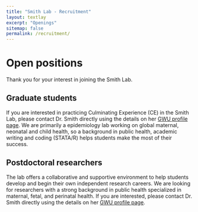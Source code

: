 ```yaml
---
title: "Smith Lab - Recruitment"
layout: textlay
excerpt: "Openings"
sitemap: false
permalink: /recruitment/
---
```


# Open positions

Thank you for your interest in joining the Smith Lab.

## Graduate students

If you are interested in practicing Culminating Experience (CE) in the Smith Lab, please contact Dr. Smith directly using the details on her [GWU profile page](https://publichealth.gwu.edu/departments/global-health-exercise-and-nutrition-sciences/emily-smith). We are primarily a epidemiology lab working on global maternal, neonatal and child health, so a background in public health, academic writing and coding (STATA/R) helps students make the most of their success.


## Postdoctoral researchers

The lab offers a collaborative and supportive environment to help students develop and begin their own independent research careers.  We are looking for researchers with a strong background in public health specialized in maternal, fetal, and perinatal health. If you are interested, please contact Dr. Smith directly using the details on her [GWU profile page](https://publichealth.gwu.edu/departments/global-health-exercise-and-nutrition-sciences/emily-smith).

